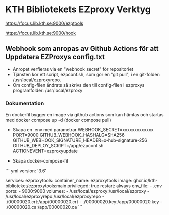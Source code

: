 # KTH Bibliotekets EZproxy Verktyg

https://focus.lib.kth.se:9000/ezptools

https://focus.lib.kth.se:9000/hook

## Webhook som anropas av Github Actions för att Uppdatera EZProxys config.txt

- Anropet verfieras via en "webhook secret" för repositoriet
- Tjänsten kör ett script, ezpconf.sh, som gör en "git pull", i en git-folder: /usr/local/ezproxyrepo.
- Om config-filen ändrats så skrivs den till config-filen i ezproxys programfolder: /usr/local/ezproxy

### Dokumentation

En dockerfil bygger en image via github actions som kan hämtas och startas med 
docker compose up -d (docker compose pull)

- Skapa en .env med parametrar
    WEBHOOK_SECRET=xxxxxxxxxxxxx
    PORT=9000
    GITHUB_WEBHOOK_HASHALG=SHA256
    GITHUB_WEBHOOK_SIGNATURE_HEADER=x-hub-signature-256
    GITHUB_DEPLOY_SCRIPT=/app/ezpconf.sh
    ACTIONEVENT=ezproxyupdate

- Skapa docker-compose-fil

´´´ yml
version: '3.6'

services:
  ezproxytools:
    container_name: ezproxytools
    image: ghcr.io/kth-biblioteket/ezproxytools:main
    privileged: true
    restart: always
    env_file:
      - .env
    ports:
      - 9000:9000
    volumes:
      - /usr/local/ezproxy:/usr/local/ezproxy
      - /usr/local/ezproxyrepo:/usr/local/ezproxyrepo
      - ./00000020.crt:/app/00000020.crt
      - ./00000020.key:/app/00000020.key
      - ./00000020.ca:/app/00000020.ca
´´´